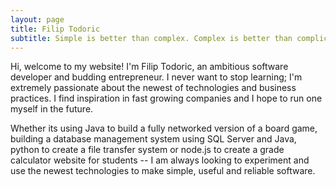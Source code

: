 ```yaml
---
layout: page
title: Filip Todoric
subtitle: Simple is better than complex. Complex is better than complicated.
---
```


Hi, welcome to my website! I'm Filip Todoric, an ambitious software developer
and budding entrepreneur. I never want to stop learning; I'm extremely passionate
about the newest of technologies and business practices. I find inspiration in fast
growing companies and I hope to run one myself in the future.

Whether its using Java to build a fully networked version of a board game,
building a database management system using SQL Server and Java, python to create
a file transfer system or node.js to create a grade calculator website for
students -- I am always looking to experiment and use the newest technologies
to make simple, useful and reliable software.
